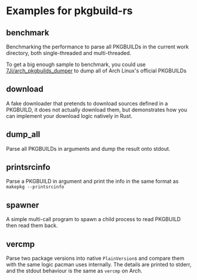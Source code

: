 # Examples for pkgbuild-rs

## benchmark
Benchmarking the performance to parse all PKGBUILDs in the current work directory, both single-threaded and multi-threaded.

To get a big enough sample to benchmark, you could use [7Ji/arch_pkgbuilds_dumper](https://github.com/7Ji/arch_pkgbuilds_dumper) to dump all of Arch Linux's official PKGBUILDs

## download
A fake downloader that pretends to download sources defined in a PKGBUILD, it does not actually download them, but demonstrates how you can implement your download logic natively in Rust.

## dump_all
Parse all PKGBUILDs in arguments and dump the result onto stdout.

## printsrcinfo
Parse a PKGBUILD in argument and print the info in the same format as `makepkg --printsrcinfo`

## spawner
A simple multi-call program to spawn a child process to read PKGBUILD then read them back.

## vercmp
Parse two package versions into native `PlainVersion`s and compare them with the same logic pacman uses internally. The details are printed to stderr, and the stdout behaviour is the same as `vercmp` on Arch.